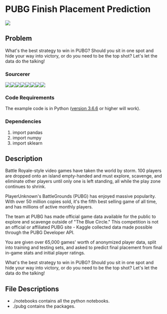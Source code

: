 # PUBG Finish Placement Prediction 

<img src = "https://steamcdn-a.akamaihd.net/steam/apps/578080/header.jpg?t=1532389282">

## Problem
What's the best strategy to win in PUBG? Should you sit in one spot and hide your way into victory, or do you need to be the top shot? Let's let the data do the talking!

### Sourcerer
[![](https://sourcerer.io/fame/souvikb07/souvikb07/PUBG-Finish-Placement-Prediction/images/0)](https://sourcerer.io/fame/souvikb07/souvikb07/PUBG-Finish-Placement-Prediction/links/0)[![](https://sourcerer.io/fame/souvikb07/souvikb07/PUBG-Finish-Placement-Prediction/images/1)](https://sourcerer.io/fame/souvikb07/souvikb07/PUBG-Finish-Placement-Prediction/links/1)[![](https://sourcerer.io/fame/souvikb07/souvikb07/PUBG-Finish-Placement-Prediction/images/2)](https://sourcerer.io/fame/souvikb07/souvikb07/PUBG-Finish-Placement-Prediction/links/2)[![](https://sourcerer.io/fame/souvikb07/souvikb07/PUBG-Finish-Placement-Prediction/images/3)](https://sourcerer.io/fame/souvikb07/souvikb07/PUBG-Finish-Placement-Prediction/links/3)[![](https://sourcerer.io/fame/souvikb07/souvikb07/PUBG-Finish-Placement-Prediction/images/4)](https://sourcerer.io/fame/souvikb07/souvikb07/PUBG-Finish-Placement-Prediction/links/4)[![](https://sourcerer.io/fame/souvikb07/souvikb07/PUBG-Finish-Placement-Prediction/images/5)](https://sourcerer.io/fame/souvikb07/souvikb07/PUBG-Finish-Placement-Prediction/links/5)[![](https://sourcerer.io/fame/souvikb07/souvikb07/PUBG-Finish-Placement-Prediction/images/6)](https://sourcerer.io/fame/souvikb07/souvikb07/PUBG-Finish-Placement-Prediction/links/6)[![](https://sourcerer.io/fame/souvikb07/souvikb07/PUBG-Finish-Placement-Prediction/images/7)](https://sourcerer.io/fame/souvikb07/souvikb07/PUBG-Finish-Placement-Prediction/links/7)

### Code Requirements
The example code is in Python ([version 3.6.6](https://www.python.org/downloads/release/python-366/) or higher will work). 

### Dependencies

1) import pandas
2) import numpy
3) import sklearn

## Description
Battle Royale-style video games have taken the world by storm. 100 players are dropped onto an island empty-handed and must explore, scavenge, and eliminate other players until only one is left standing, all while the play zone continues to shrink.

PlayerUnknown's BattleGrounds (PUBG) has enjoyed massive popularity. With over 50 million copies sold, it's the fifth best selling game of all time, and has millions of active monthly players.

The team at PUBG has made official game data available for the public to explore and scavenge outside of "The Blue Circle." This competition is not an official or affiliated PUBG site - Kaggle collected data made possible through the PUBG Developer API.

You are given over 65,000 games' worth of anonymized player data, split into training and testing sets, and asked to predict final placement from final in-game stats and initial player ratings.

What's the best strategy to win in PUBG? Should you sit in one spot and hide your way into victory, or do you need to be the top shot? Let's let the data do the talking!

## File Descriptions

* ./notebooks contains all the python notebooks.
* ./pubg contains the packages.
